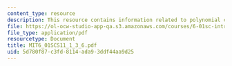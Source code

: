 ```yaml
---
content_type: resource
description: This resource contains information related to polynomial class.
file: https://ol-ocw-studio-app-qa.s3.amazonaws.com/courses/6-01sc-introduction-to-electrical-engineering-and-computer-science-i-spring-2011/5d780f87c3fd8114ada93ddf44aa9d25_MIT6_01SCS11_1_3_6.pdf
file_type: application/pdf
resourcetype: Document
title: MIT6_01SCS11_1_3_6.pdf
uid: 5d780f87-c3fd-8114-ada9-3ddf44aa9d25
---
```

